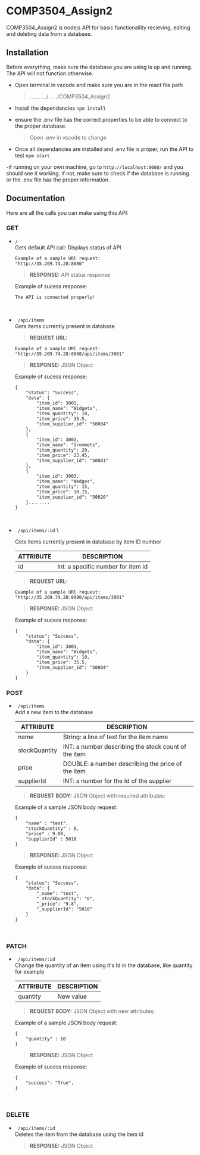 # COMP3504_Assign2

COMP3504_Assign2 is nodejs API for basic functionallity recieving, editing and deleting data from a database.

## Installation

Before everything, make sure the database you are using is up and running. The API will not function otherwise.

- Open terminal in vscode and make sure you are in the react file path

  > .........../ ...../COMP3504_Assign2

- Install the dependancies
  `npm install`

- ensure the .env file has the correct properties to be able to connect to the proper database.

  > Open .env in vscode to change

- Once all dependancies are installed and .env file is proper, run the API to test
  `npm start`

-if running on your own machine, go to `http://localhost:8080/` and you should see it working.
if not, make sure to check if the database is running or the .env file has the proper information.

## Documentation

Here are all the calls you can make using this API:

### GET

- `/`\
   Gets default API call: Displays status of API
   
      Example of a sample URl request:
      "http://35.209.74.28:8080"
      
      
  > **RESPONSE:** API status response
    
    Example of sucess response:
    `````````
    The API is connected properly!

<br />

- ` /api/items`\
   Gets items currently present in database

  >**REQUEST URL:**

      Example of a sample URl request:
      "http://35.209.74.28:8080/api/items/3001"
      
      
  > **RESPONSE:** JSON Object
    
    Example of sucess response:
    `````````
    {
        "status": "Success",
        "data": {
            "item_id": 3001,
            "item_name": "Widgets",
            "item_quantity": 10,
            "item_price": 35.5,
            "item_supplier_id": "50004"
        },
        {
            "item_id": 3002,
            "item_name": "Grommets",
            "item_quantity": 20,
            "item_price": 23.45,
            "item_supplier_id": "50001"
        },
        {
            "item_id": 3003,
            "item_name": "Wedges",
            "item_quantity": 15,
            "item_price": 10.15,
            "item_supplier_id": "50020"
        }........
    }
    `````````

<br />

- ` /api/items/:id` \

    Gets items currently present in database by item ID number

    ATTRIBUTE | DESCRIPTION
    --------- | -----------
    id | Int: a specific number for item id    
    

    >**REQUEST URL:**

      Example of a sample URl request:
      "http://35.209.74.28:8080/api/items/3001"


    > **RESPONSE:**  JSON Object
    
    Example of sucess response:
    `````````
    {
        "status": "Success",
        "data": {
            "item_id": 3001,
            "item_name": "Widgets",
            "item_quantity": 10,
            "item_price": 35.5,
            "item_supplier_id": "50004"
        }
    }
    `````````


### POST

- ` /api/items`\
   Add a new item to the database

  | ATTRIBUTE     | DESCRIPTION                                          |
  | ------------- | ---------------------------------------------------- |
  | name          | String: a line of text for the item name             |
  | stockQuantity | INT: a number describing the stock count of the item |
  | price         | DOUBLE: a number describing the price of the item    |
  | supplierId    | INT: a number for the Id of the supplier             |

  > **REQUEST BODY:** JSON Object with required attributes:

  Example of a sample JSON body request:

  ```
  {
      "name" : "test",
      "stockQuantity" : 8,
      "price" : 9.80,
      "supplierId" : 5010
  }
  ```

  > **RESPONSE:** JSON Object

  Example of sucess response:

  ```
  {
      "status": "Success",
      "data": {
          "_name": "test",
          "_stockQuantity": "8",
          "_price": "9.8",
          "_supplierId": "5010"
      }
  }
  ```

<br />

### PATCH

- ` /api/items/:id`\
   Change the quantity of an item using it's Id in the database, like quantity for example

  | ATTRIBUTE         | DESCRIPTION                  |
  | ----------------- | ---------------------------- |
  | quantity          | New value                    |

  > **REQUEST BODY:** JSON Object with new attributes:

  Example of a sample JSON body request:

  ```
  {
      "quantity" : 10
  }
  ```

  > **RESPONSE:** JSON Object

  Example of sucess response:

  ```
  {
      "success": "True",
  }
  ```

<br />

### DELETE

- ` /api/items/:id` \
   Deletes the item from the database using the item id
  > **RESPONSE:** JSON Object
